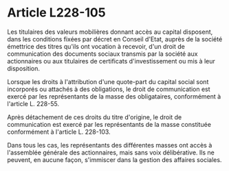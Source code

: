 # Article L228-105

Les titulaires des valeurs mobilières donnant accès au capital disposent, dans les conditions fixées par décret en Conseil d'Etat, auprès de la société émettrice des titres qu'ils ont vocation à recevoir, d'un droit de communication des documents sociaux transmis par la société aux actionnaires ou aux titulaires de certificats d'investissement ou mis à leur disposition.

Lorsque les droits à l'attribution d'une quote-part du capital social sont incorporés ou attachés à des obligations, le droit de communication est exercé par les représentants de la masse des obligataires, conformément à l'article L. 228-55.

Après détachement de ces droits du titre d'origine, le droit de communication est exercé par les représentants de la masse constituée conformément à l'article L. 228-103.

Dans tous les cas, les représentants des différentes masses ont accès à l'assemblée générale des actionnaires, mais sans voix délibérative. Ils ne peuvent, en aucune façon, s'immiscer dans la gestion des affaires sociales.
